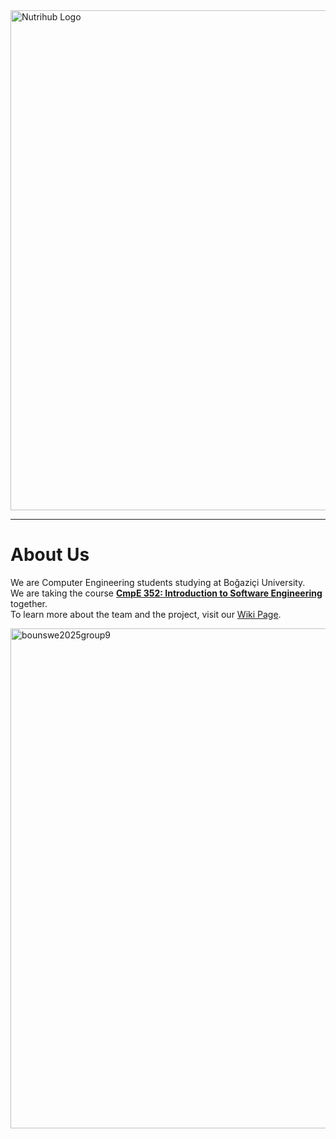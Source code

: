 <a href="https://nutrihub.fit">
  <img src="https://github.com/user-attachments/assets/f44d84fe-ac8d-44e2-b643-bbebab4e09ef" alt="Nutrihub Logo" width="800"/>
</a>  

---

# About Us

We are Computer Engineering students studying at Boğaziçi University.  
We are taking the course [**CmpE 352: Introduction to Software Engineering**](https://www.cmpe.boun.edu.tr/tr/courses/cmpe352) together.  
To learn more about the team and the project, visit our [Wiki Page](https://github.com/bounswe/bounswe2025group9/wiki).

<img src="https://github.com/user-attachments/assets/0f7b63a5-9fbc-40f5-a1ee-cf4cfe666c2e" alt="bounswe2025group9" width="800"/>
